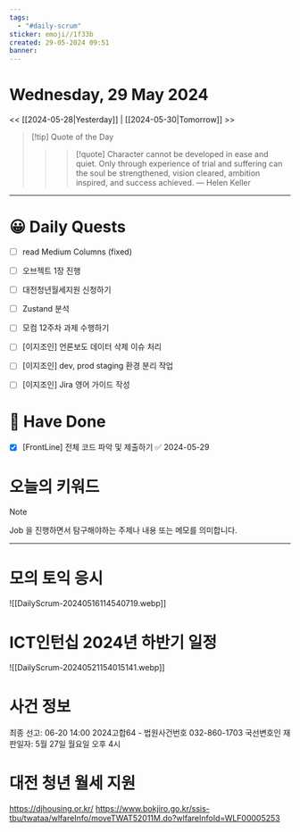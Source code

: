 ```yaml
---
tags:
  - "#daily-scrum"
sticker: emoji//1f33b
created: 29-05-2024 09:51
banner:
---
```

# Wednesday, 29 May 2024
<< [[2024-05-28|Yesterday]] | [[2024-05-30|Tomorrow]] >>

> [!tip] Quote of the Day  
> > > [!quote] Character cannot be developed in ease and quiet. Only through experience of trial and suffering can the soul be strengthened, vision cleared, ambition inspired, and success achieved.
> — Helen Keller

---

#  😀 Daily Quests
- [ ] read Medium Columns (fixed)
 - [ ] 오브젝트 1장 진행
- [ ] 대전청년월세지원 신청하기
- [ ] Zustand 분석
- [ ] 모컴 12주차 과제 수행하기
- [ ] [이지조인] 언론보도 데이터 삭제 이슈 처리
- [ ] [이지조인] dev, prod staging 환경 분리 작업
- [ ] [이지조인] Jira 영어 가이드 작성


# 🙂 Have Done
- [x] [FrontLine] 전체 코드 파악 및 제출하기 ✅ 2024-05-29



# 오늘의 키워드

> [!NOTE]
> Job 을 진행하면서 탐구해야하는 주제나 내용 또는 메모를 의미합니다.


---

# 모의 토익 응시
![[DailyScrum-20240516114540719.webp]]

# ICT인턴십 2024년 하반기 일정
![[DailyScrum-20240521154015141.webp]]

# 사건 정보
최종 선고: 06-20 14:00
2024고합64 - 법원사건번호
032-860-1703
국선변호인
재판일자: 5월 27일 월요일 오후 4시

# 대전 청년 월세 지원
https://djhousing.or.kr/
https://www.bokjiro.go.kr/ssis-tbu/twataa/wlfareInfo/moveTWAT52011M.do?wlfareInfoId=WLF00005253